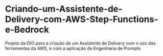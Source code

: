 # Criando-um-Assistente-de-Delivery-com-AWS-Step-Functions-e-Bedrock
Projeto da DIO para a criação de um Assistente de Delivery com o uso das ferramentas da AWS, e com a aplicação de Engenharia de Prompts
